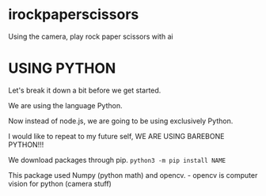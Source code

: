 # irockpaperscissors
Using the camera, play rock paper scissors with ai


# USING PYTHON
Let's break it down a bit before we get started.

We are using the language Python.

Now instead of node.js, we are going to be using exclusively Python. 

I would like to repeat to my future self, WE ARE USING BAREBONE PYTHON!!!

We download packages through pip. `python3 -m pip install NAME`

This package used Numpy (python math) and opencv.
    - opencv is computer vision for python (camera stuff)
